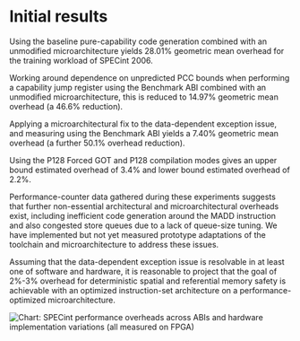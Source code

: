 # Initial results

Using the baseline pure-capability code generation combined with an unmodified
microarchitecture yields 28.01% geometric mean overhead for the training
workload of SPECint 2006.

Working around dependence on unpredicted PCC bounds when performing a
capability jump register using the Benchmark ABI combined with an unmodified
microarchitecture, this is reduced to 14.97% geometric mean overhead (a 46.6%
reduction).

Applying a microarchitectural fix to the data-dependent exception issue, and
measuring using the Benchmark ABI yields a 7.40% geometric mean overhead (a
further 50.1% overhead reduction).

Using the P128 Forced GOT and P128 compilation modes gives an upper bound
estimated overhead of 3.4% and lower bound estimated overhead of 2.2%.

Performance-counter data gathered during these experiments suggests that
further non-essential architectural and microarchitectural overheads exist,
including inefficient code generation around the MADD instruction and also
congested store queues due to a lack of queue-size tuning.
We have implemented but not yet measured prototype adaptations of the
toolchain and microarchitecture to address these issues.

Assuming that the data-dependent exception issue is resolvable in at least one
of software and hardware, it is reasonable to project that the goal of 2%-3%
overhead for deterministic spatial and referential memory safety is achievable
with an optimized instruction-set architecture on a performance-optimized
microarchitecture.

![Chart: SPECint performance overheads across ABIs and hardware implementation
  variations (all measured on FPGA)](specint-detailed-results.svg)
